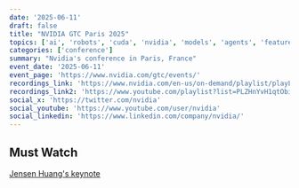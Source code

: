```yaml
---
date: '2025-06-11'
draft: false
title: "NVIDIA GTC Paris 2025"
topics: ['ai', 'robots', 'cuda', 'nvidia', 'models', 'agents', 'featured' ]
categories: ['conference']
summary: "Nvidia's conference in Paris, France"
event_date: '2025-06-11'
event_page: 'https://www.nvidia.com/gtc/events/'
recordings_link: 'https://www.nvidia.com/en-us/on-demand/playlist/playList-0dc0b10a-eb85-47fe-a6b2-e5a7757d5480/'
recordings_link2: 'https://www.youtube.com/playlist?list=PLZHnYvH1qtObiYwta9ad_ITEIdXw_eFQw'
social_x: 'https://twitter.com/nvidia'
social_youtube: 'https://www.youtube.com/user/nvidia'
social_linkedin: 'https://www.linkedin.com/company/nvidia/'
---
```


## Must Watch

[Jensen Huang's keynote](https://www.youtube.com/watch?v=X9cHONwKkn4&list=PLZHnYvH1qtObiYwta9ad_ITEIdXw_eFQw&index=1)